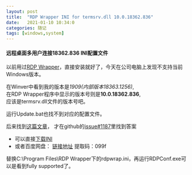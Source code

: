 ```yaml
---
layout: post
title:  "RDP Wrapper INI for termsrv.dll 10.0.18362.836"
date:   2021-01-10 10:34:0
categories: 随记
tags: [windows,system]
---
```

#### 远程桌面多用户连接18362.836 INI配置文件

以前用过[RDP Wrapper](https://github.com/stascorp/rdpwrap/releases)，直接安装就好了，今天在公司电脑上发现不支持当前Windows版本。 

在Winver中看到我的版本是*1909(内部版本18363.1256)*,  
在RDP Wrapper程序中显示的版本号则是**10.0.18362.836**,  
应该是termsrv.dll文件的版本号吧。


运行Update.bat也找不到对应的配置文件。  

后来找到[这篇文章](https://blog.csdn.net/az9996/article/details/109406102)，
才在github的[issue#1187](https://github.com/stascorp/rdpwrap/issues/1187)里找到答案


- 可以直接[下载INI](https://raw.githubusercontent.com/affinityv/INI-RDPWRAP/master/rdpwrap.ini)
- 或者百度网盘：
[链接地址](https://pan.baidu.com/s/1W5e-vqvdMin9ubX4-AnIlw) 
提取码：099f 


替换C:\Program Files\RDP Wrapper下的rdpwrap.ini，再运行RDPConf.exe可以是看到fully supported了。
